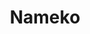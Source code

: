 ---
codehost: https://github.com/https://github.com/nameko/nameko
logohandle: namekoio
sort: nameko
title: Nameko
twitter: https://x.com/nameko_python
website: https://www.nameko.io/
---